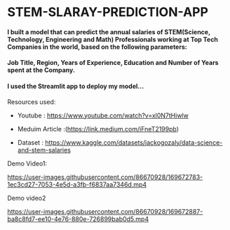 # STEM-SLARAY-PREDICTION-APP

####  I built a model that can predict the annual salaries of STEM(Science, Technology, Engineering and Math) Professionals working at Top Tech Companies in the world, based on the following parameters:
####  Job Title, Region, Years of Experience, Education and Number of Years spent at the Company.
#### I used the Streamlit app to deploy my model...



Resources used:
* Youtube : https://www.youtube.com/watch?v=xl0N7tHiwlw

* Meduim Article :(https://link.medium.com/iFneT2199pb)
* Dataset : https://www.kaggle.com/datasets/jackogozaly/data-science-and-stem-salaries

Demo Video1:

https://user-images.githubusercontent.com/86670928/169672783-1ec3cd27-7053-4e5d-a3fb-f6837aa7346d.mp4

Demo video2




https://user-images.githubusercontent.com/86670928/169672887-ba8c8fd7-ee10-4e76-880e-726899bab0d5.mp4

